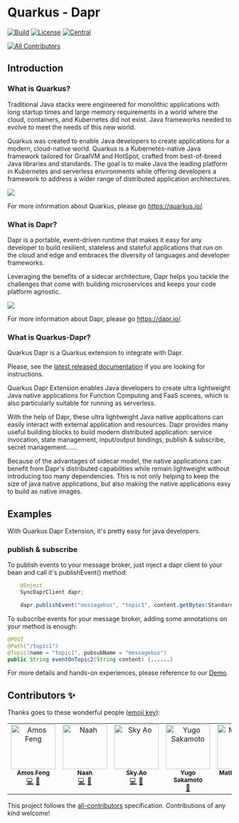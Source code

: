 # Quarkus - Dapr
[![Build](https://github.com/quarkiverse/quarkus-dapr/workflows/Build/badge.svg?branch=main)](https://github.com/quarkiverse/quarkus-dapr/actions?query=workflow%3ABuild)
[![License](https://img.shields.io/github/license/quarkiverse/quarkus-dapr)](http://www.apache.org/licenses/LICENSE-2.0)
[![Central](https://img.shields.io/maven-central/v/io.quarkiverse.dapr/quarkus-dapr-parent?color=green)](https://search.maven.org/search?q=g:io.quarkiverse.dapr%20AND%20a:quarkus-dapr-parent)
<!-- ALL-CONTRIBUTORS-BADGE:START - Do not remove or modify this section -->
[![All Contributors](https://img.shields.io/badge/all_contributors-5-orange.svg?style=flat-square)](#contributors-)
<!-- ALL-CONTRIBUTORS-BADGE:END -->

## Introduction

### What is Quarkus?

Traditional Java stacks were engineered for monolithic applications with long startup times and large memory 
requirements in a world where the cloud, containers, and Kubernetes did not exist. Java frameworks needed to evolve 
to meet the needs of this new world.

Quarkus was created to enable Java developers to create applications for a modern, cloud-native world. Quarkus is 
a Kubernetes-native Java framework tailored for GraalVM and HotSpot, crafted from best-of-breed Java libraries and 
standards. The goal is to make Java the leading platform in Kubernetes and serverless environments while offering 
developers a framework to address a wider range of distributed application architectures.

![](https://quarkus.io/assets/images/quarkus_metrics_graphic_bootmem_wide.png)

For more information about Quarkus, please go https://quarkus.io/.

### What is Dapr?

Dapr is a portable, event-driven runtime that makes it easy for any developer to build resilient, stateless and 
stateful applications that run on the cloud and edge and embraces the diversity of languages and developer frameworks. 

Leveraging the benefits of a sidecar architecture, Dapr helps you tackle the challenges that come with building 
microservices and keeps your code platform agnostic.

![](https://dapr.io/images/building-blocks.png)

For more information about Dapr, please go https://dapr.io/.

### What is Quarkus-Dapr?

Quarkus Dapr is a Quarkus extension to integrate with Dapr.

Please, see the [latest released documentation](https://docs.quarkiverse.io/quarkus-dapr/dev/index.html) if you are looking for instructions.

Quarkus Dapr Extension enables Java developers to create ultra lightweight Java native applications for Function 
Computing and FaaS scenes, which is also particularly suitable for running as serverless. 

With the help of Dapr, these ultra lightweight Java native applications can easily interact with external application
and resources. Dapr provides many useful building blocks to build modern distributed application: service invocation, 
state management, input/output bindings, publish & subscribe, secret management......

Because of the advantages of sidecar model, the native applications can benefit from Dapr's distributed capabilities
while remain lightweight without introducing too many dependencies. This is not only helping to keep the size of java
native applications, but also making the native applications easy to build as native images.

## Examples

With Quarkus Dapr Extension, it's pretty easy for java developers.

### publish & subscribe

To publish events to your message broker, just inject a dapr client to your bean and call it's publishEvent() method:

```java
    @Inject
    SyncDaprClient dapr;

    dapr.publishEvent("messagebus", "topic1", content.getBytes(StandardCharsets.UTF_8), new HashMap<>());
```

To subscribe events for your message broker, adding some annotations on your method is enough:

```java
@POST
@Path("/topic1")
@Topic(name = "topic1", pubsubName = "messagebus")
public String eventOnTopic2(String content) {......}
```

For more details and hands-on experiences, please reference to our [Demo](./demo/README.md).

## Contributors ✨

Thanks goes to these wonderful people ([emoji key](https://allcontributors.org/docs/en/emoji-key)):

<!-- ALL-CONTRIBUTORS-LIST:START - Do not remove or modify this section -->
<!-- prettier-ignore-start -->
<!-- markdownlint-disable -->
<table>
  <tbody>
    <tr>
      <td align="center" valign="top" width="14.28%"><a href="https://zhfeng.github.io/"><img src="https://avatars.githubusercontent.com/u/1246139?v=4?s=100" width="100px;" alt="Amos Feng"/><br /><sub><b>Amos Feng</b></sub></a><br /><a href="https://github.com/quarkiverse/quarkus-dapr/commits?author=zhfeng" title="Code">💻</a> <a href="#maintenance-zhfeng" title="Maintenance">🚧</a></td>
      <td align="center" valign="top" width="14.28%"><a href="https://www.naah69.com"><img src="https://avatars.githubusercontent.com/u/25682169?v=4?s=100" width="100px;" alt="Naah"/><br /><sub><b>Naah</b></sub></a><br /><a href="https://github.com/quarkiverse/quarkus-dapr/commits?author=naah69" title="Code">💻</a> <a href="#maintenance-naah69" title="Maintenance">🚧</a></td>
      <td align="center" valign="top" width="14.28%"><a href="https://skyao.io"><img src="https://avatars.githubusercontent.com/u/1582369?v=4?s=100" width="100px;" alt="Sky Ao"/><br /><sub><b>Sky Ao</b></sub></a><br /><a href="https://github.com/quarkiverse/quarkus-dapr/commits?author=skyao" title="Code">💻</a> <a href="#maintenance-skyao" title="Maintenance">🚧</a></td>
      <td align="center" valign="top" width="14.28%"><a href="https://theleaderdev.com/"><img src="https://avatars.githubusercontent.com/u/1724114?v=4?s=100" width="100px;" alt="Yugo Sakamoto"/><br /><sub><b>Yugo Sakamoto</b></sub></a><br /><a href="https://github.com/quarkiverse/quarkus-dapr/commits?author=yugoccp" title="Documentation">📖</a></td>
      <td align="center" valign="top" width="14.28%"><a href="https://github.com/mcruzdev"><img src="https://avatars.githubusercontent.com/u/56329339?v=4?s=100" width="100px;" alt="Matheus Cruz"/><br /><sub><b>Matheus Cruz</b></sub></a><br /><a href="https://github.com/quarkiverse/quarkus-dapr/commits?author=mcruzdev" title="Code">💻</a> <a href="#maintenance-mcruzdev" title="Maintenance">🚧</a></td>
    </tr>
  </tbody>
</table>

<!-- markdownlint-restore -->
<!-- prettier-ignore-end -->

<!-- ALL-CONTRIBUTORS-LIST:END -->

This project follows the [all-contributors](https://github.com/all-contributors/all-contributors) specification. Contributions of any kind welcome!
